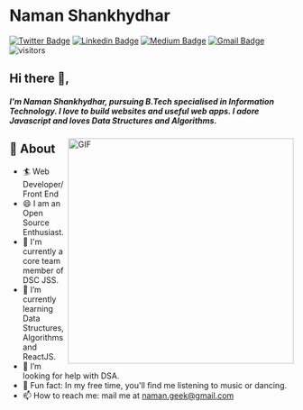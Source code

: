 # Naman Shankhydhar 
[![Twitter Badge](https://img.shields.io/badge/@namanhey-30302f?style=flat&logo=instagram&logoColor=white)](https://instagram.com/namanhey)
[![Linkedin Badge](https://img.shields.io/badge/naman360-30302f?style=flat&logo=linkedin)](https://www.linkedin.com/in/naman360/)
[![Medium Badge](https://img.shields.io/badge/naman360-30302f?style=flat&logo=medium)](https://medium.com/@naman360)
[![Gmail Badge](https://img.shields.io/badge/naman.geek@gmail.com-30302f?style=flat&logo=Gmail&logoColor=white)](mailto:naman.geek@gmail.com)
![visitors](https://visitor-badge.glitch.me/badge?page_id=naman360.naman360)  

## Hi there 👋,           
##### I'm Naman Shankhydhar, pursuing B.Tech specialised in Information Technology. I love to build websites and useful web apps. I adore Javascript and loves Data Structures and Algorithms.
<img align="right" alt="GIF" src="https://miro.medium.com/max/875/1*Urc28sbnORGOW5oyohQ06g.gif" width="400px" />

## 🧐 About
- 🏄‍ Web Developer/Front End
- 😄 I am an Open Source Enthusiast.
- 🔭 I'm currently a core team member of DSC JSS.
- 🌱 I’m currently learning Data Structures, Algorithms and ReactJS.
- 🤔 I’m looking for help with DSA.
- 🎨 Fun fact: In my free time, you'll find me listening to music or dancing.
- 📫 How to reach me: mail me at [naman.geek@gmail.com](mailto:namna.geek@gmail.com)




